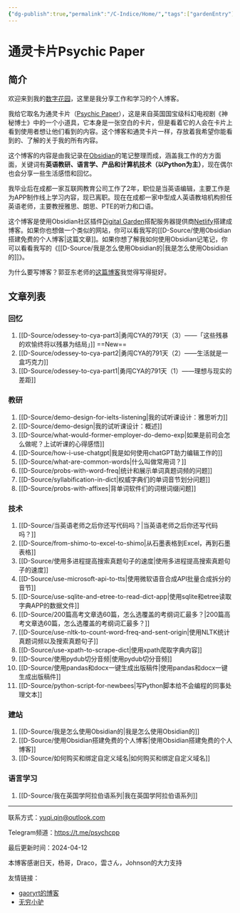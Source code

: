 ```yaml
---
{"dg-publish":true,"permalink":"/C-Indice/Home/","tags":["gardenEntry"],"created":"2023-09-21T09:27:51.000+08:00"}
---
```


# 通灵卡片Psychic Paper

## 简介
欢迎来到我的[数字花园](https://www.zhihu.com/question/400660802)，这里是我分享工作和学习的个人博客。

我给它取名为通灵卡片（[Psychic Paper](https://tardis.fandom.com/wiki/Psychic_paper)），这是来自英国国宝级科幻电视剧《神秘博士》中的一个小道具，它本身是一张空白的卡片，但是看着它的人会在卡片上看到使用者想让他们看到的内容。这个博客和通灵卡片一样，存放着我希望你能看到的、了解的关于我的所有内容。

这个博客的内容是由我记录在[Obsidian](https://obsidian.md)的笔记整理而成，涵盖我工作的方方面面，关键词有**英语教研、语言学、产品和计算机技术（以Python为主）**，现在偶尔也会分享一些生活感悟和回忆。

我毕业后在成都一家互联网教育公司工作了2年，职位是当英语编辑，主要工作是为APP制作线上学习内容，现已离职。现在在成都一家中型成人英语教培机构担任英语老师，主要教授雅思、朗思、PTE的听力和口语。

这个博客是使用Obsidian社区插件[Digital Garden](https://github.com/obsidianMkdocs/obsidian-github-publisher)搭配服务器提供商[Netlify](https://app.netlify.com/teams/yuqiqin-a/overview)搭建成博客。如果你也想做一个类似的网站，你可以看我写的[[D-Source/使用Obsidian搭建免费的个人博客\|这篇文章]]。如果你想了解我如何使用Obsidian记笔记，你可以看看我写的《[[D-Source/我是怎么使用Obsidian的\|我是怎么使用Obsidian的]]》。

为什么要写博客？郭亚东老师的[这篇博客](https://www.dannyguo.com/blog/why-i-blog)我觉得写得挺好。


## 文章列表
### 回忆
1. [[D-Source/odessey-to-cya-part3\|勇闯CYA的791天（3）——「这些残暴的欢愉终将以残暴为结局」]] ==New==
2. [[D-Source/odessey-to-cya-part2\|勇闯CYA的791天（2）——生活就是一盒巧克力]] 
3. [[D-Source/odessey-to-cya-part1\|勇闯CYA的791天（1）——理想与现实的差距]]

### 教研
1. [[D-Source/demo-design-for-ielts-listening\|我的试听课设计：雅思听力]] 
2. [[D-Source/demo-design\|我的试听课设计：概述]] 
3. [[D-Source/what-would-former-employer-do-demo-exp\|如果是前司会怎么做呢？上试听课的心得感悟]] 
4. [[D-Source/how-i-use-chatgpt\|我是如何使用chatGPT助力编辑工作的]] 
5. [[D-Source/what-are-common-words\|什么叫做常用词？]] 
6. [[D-Source/probs-with-word-freq\|统计和展示单词真题词频的问题]] 
7. [[D-Source/syllabification-in-dict\|权威字典们的单词音节划分问题]]
8. [[D-Source/probs-with-affixes\|背单词软件们的词根词缀问题]]

### 技术
1. [[D-Source/当英语老师之后你还写代码吗？\|当英语老师之后你还写代码吗？]]
2. [[D-Source/from-shimo-to-excel-to-shimo\|从石墨表格到Excel，再到石墨表格]] 
3. [[D-Source/使用多进程提高搜索真题句子的速度\|使用多进程提高搜索真题句子的速度]]
4. [[D-Source/use-microsoft-api-to-tts\|使用微软语音合成API批量合成拆分的音节]] 
5. [[D-Source/use-sqlite-and-etree-to-read-dict-app\|使用sqlite和etree读取字典APP的数据文件]] 
6. [[D-Source/200篇高考文章选60篇，怎么选覆盖的考纲词汇最多？\|200篇高考文章选60篇，怎么选覆盖的考纲词汇最多？]]  
7. [[D-Source/use-nltk-to-count-word-freq-and-sent-origin\|使用NLTK统计真题词频以及搜索真题句子]]
8. [[D-Source/use-xpath-to-scrape-dict\|使用xpath爬取字典内容]]
9. [[D-Source/使用pydub切分音频\|使用pydub切分音频]]
10. [[D-Source/使用pandas和docx一键生成出版稿件\|使用pandas和docx一键生成出版稿件]]
11. [[D-Source/python-script-for-newbees\|写Python脚本给不会编程的同事处理文本]]

###  建站
1. [[D-Source/我是怎么使用Obsidian的\|我是怎么使用Obsidian的]] 
2.  [[D-Source/使用Obsidian搭建免费的个人博客\|使用Obsidian搭建免费的个人博客]]
3. [[D-Source/如何购买和绑定自定义域名\|如何购买和绑定自定义域名]]

### 语言学习
1. [[D-Source/我在英国学阿拉伯语系列\|我在英国学阿拉伯语系列]]


---
联系方式：yuqi.qin@outlook.com

Telegram频道：https://t.me/psychcpp

最后更新时间：2024-04-12

本博客感谢日天，杨哥，Draco，雲さん，Johnson的大力支持

友情链接：
- [gaoryrt的博客](https://gaoryrt.com/)
- [无穷小驴](https://irethemelon.cc/)